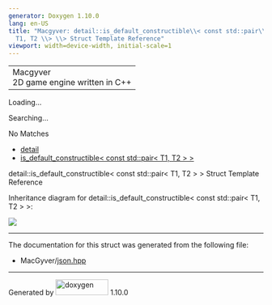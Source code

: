 ```yaml
---
generator: Doxygen 1.10.0
lang: en-US
title: "Macgyver: detail::is_default_constructible\\< const std::pair\\<
  T1, T2 \\> \\> Struct Template Reference"
viewport: width=device-width, initial-scale=1
---
```


<div id="top">

<div id="titlearea">

<table data-cellspacing="0" data-cellpadding="0">
<colgroup>
<col style="width: 100%" />
</colgroup>
<tbody>
<tr id="projectrow" class="odd">
<td id="projectalign"><div id="projectname">
Macgyver
</div>
<div id="projectbrief">
2D game engine written in C++
</div></td>
</tr>
</tbody>
</table>

</div>

<div id="main-nav">

</div>

<div id="MSearchSelectWindow"
onmouseover="return searchBox.OnSearchSelectShow()"
onmouseout="return searchBox.OnSearchSelectHide()"
onkeydown="return searchBox.OnSearchSelectKey(event)">

</div>

<div id="MSearchResultsWindow">

<div id="MSearchResults">

<div class="SRPage">

<div id="SRIndex">

<div id="SRResults">

</div>

<div id="Loading" class="SRStatus">

Loading...

</div>

<div id="Searching" class="SRStatus">

Searching...

</div>

<div id="NoMatches" class="SRStatus">

No Matches

</div>

</div>

</div>

</div>

</div>

<div id="nav-path" class="navpath">

- <a href="namespacedetail.html" class="el">detail</a>
- <a
  href="structdetail_1_1is__default__constructible_3_01const_01std_1_1pair_3_01_t1_00_01_t2_01_4_01_4.html"
  class="el">is_default_constructible&lt; const std::pair&lt; T1, T2 &gt;
  &gt;</a>

</div>

</div>

<div class="header">

<div class="headertitle">

<div class="title">

detail::is_default_constructible\< const std::pair\< T1, T2 \> \> Struct
Template Reference

</div>

</div>

</div>

<div class="contents">

<div class="dynheader">

Inheritance diagram for detail::is_default_constructible\< const
std::pair\< T1, T2 \> \>:

</div>

<div class="dyncontent">

<div class="center">

<img
src="structdetail_1_1is__default__constructible_3_01const_01std_1_1pair_3_01_t1_00_01_t2_01_4_01_4.png"
usemap="#detail::is_5Fdefault_5Fconstructible_3C_20const_20std::pair_3C_20T1_2C_20T2_20_3E_20_3E_map" />

</div>

</div>

------------------------------------------------------------------------

The documentation for this struct was generated from the following file:

- MacGyver/<a href="json_8hpp_source.html" class="el">json.hpp</a>

</div>

------------------------------------------------------------------------

<span class="small">Generated
by [<img src="doxygen.svg" class="footer" width="104" height="31"
alt="doxygen" />](https://www.doxygen.org/index.html) 1.10.0</span>

